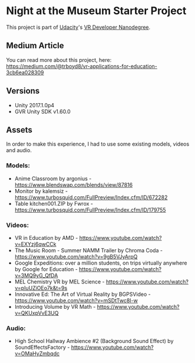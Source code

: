 # Night at the Museum Starter Project

This project is part of [Udacity](https://www.udacity.com "Udacity - Be in demand")'s [VR Developer Nanodegree](https://www.udacity.com/course/vr-developer-nanodegree--nd017).

## Medium Article
You can read more about this project, here:
https://medium.com/@trboyd8/vr-applications-for-education-3cb6ea028309

## Versions
- Unity 2017.1.0p4
- GVR Unity SDK v1.60.0

## Assets
In order to make this experience, I had to use some existing models, videos and audio.

### Models:
 - Anime Classroom by argonius - https://www.blendswap.com/blends/view/87816
 - Monitor by kalemsiz - https://www.turbosquid.com/FullPreview/Index.cfm/ID/672282
 - Table kitchen001.ZIP by Fwrox - https://www.turbosquid.com/FullPreview/Index.cfm/ID/179755

### Videos:
 - VR in Education by AMD - https://www.youtube.com/watch?v=EXYzj6qwCCk
 - The Music Room - Summer NAMM Trailer by Chroma Coda - https://www.youtube.com/watch?v=9gB5VJyArpQ
 - Google Expeditions: over a million students, on trips virtually anywhere by Google for Education - https://www.youtube.com/watch?v=3MQ9yG_QfDA
 - MEL Chemistry VR by MEL Science - https://www.youtube.com/watch?v=pIuUZiOEo7k&t=9s
 - Innovative Ed: The Art of Virtual Reality by BGPSVideo - https://www.youtube.com/watch?v=mSDtTwc8I-w
 - Introducing Volume by VR Math - https://www.youtube.com/watch?v=QKUxpVvE3UQ

### Audio:
 - High School Hallway Ambience #2 (Background Sound Effect) by SoundEffectsFactory - https://www.youtube.com/watch?v=OMaHyZmbqdc
